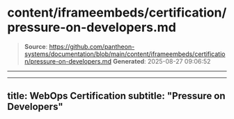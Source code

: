 # content/iframeembeds/certification/pressure-on-developers.md

> **Source**: https://github.com/pantheon-systems/documentation/blob/main/content/iframeembeds/certification/pressure-on-developers.md
> **Generated**: 2025-08-27 09:06:52

---

---
title: WebOps Certification
subtitle: "Pressure on Developers"
---

<Partial file="certification-guide/pressure-on-developers.md" />

